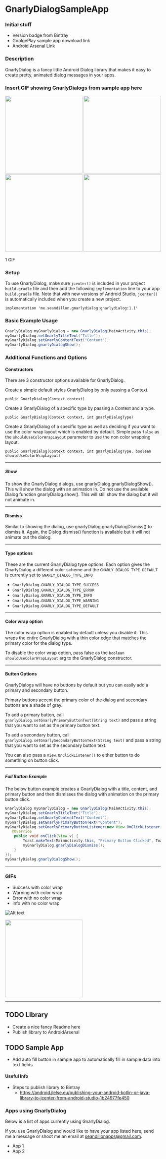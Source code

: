 # GnarlyDialogSampleApp

### Initial stuff ###
 - Version badge from Bintray
 - GoolgePlay sample app download link
 - Android Arsenal Link

### Description ###

GnarlyDialog is a fancy little Android Dialog library that makes it easy
to create pretty, animated dialog messages in your apps.

### Insert GIF showing GnarlyDialogs from sample app here ###

<p float="left">
  <img src="/ReadmeResources/screenshot_success_colorwrap.png?raw=true" width="250" />
  <img src="/ReadmeResources/screenshot_error_colorwrap.png?raw=true" width="250"/>
  <img src="/ReadmeResources/screenshot_warning_colorwrap.png?raw=true" width="250" />
  <img src="/ReadmeResources/screenshot_info_colorwrap.png?raw=true" width="250" />
</p>

1 GIF

### Setup ###

To use GnarlyDialog, make sure `jcenter()` is included in your project `build.gradle` file
and then add the following `implementation` line to your app `build.gradle` file. Note that with
new versions of Android Studio, `jcenter()` is automatically included when you create a new project.

 `implementation 'me.seandillon.gnarlydialog:gnarlydialog:1.1'`

### Basic Example Usage ###

```java
GnarlyDialog myGnarlyDialog = new GnarlyDialog(MainActivity.this);
myGnarlyDialog.setGnarlyTitleText("Title");
myGnarlyDialog.setGnarlyContentText("Content");
myGnarlyDialog.gnarlyDialogShow();
```

### Additional Functions and Options ###

#### Constructors ####
There are 3 constructor options available for GnarlyDialog.

Create a simple default styles GnarlyDialog by only passing a Context.

`public GnarlyDialog(Context context)`

Create a GnarlyDialog of a specific type by passing a Context and a type.

`public GnarlyDialog(Context context, int gnarlyDialogType)`

Create a GnarlyDialog of a specific type as well as deciding if you want to
use the color wrap layout which is enabled by default. Simple pass `false` as the
`shouldUseColorWrapLayout` parameter to use the non color wrapping layout.

`public GnarlyDialog(Context context, int gnarlyDialogType, boolean shouldUseColorWrapLayout)`

<hr>

##### Show #####
To show the GnarlyDialog dialogs, use gnarlyDialog.gnarlyDialogShow().
This will show the dialog with an animation in. Do not use the available Dialog function
gnarlyDialog.show(). This will still show the dialog but it will not animate in.

<hr>

#### Dismiss ####
Similar to showing the dialog, use gnarlyDialog.gnarlyDialogDismiss() to dismiss it.
Again, the Dislog.dismiss() function is available but it will not animate out the dialog.

<hr>

#### Type options ####
These are the current GnarlyDialog type options. Each option gives the GnarlyDialog
a different color scheme and the `GNARLY_DIALOG_TYPE_DEFAULT` is currently set to
`GNARLY_DIALOG_TYPE_INFO`
 - `GnarlyDialog.GNARLY_DIALOG_TYPE_SUCCESS`
 - `GnarlyDialog.GNARLY_DIALOG_TYPE_ERROR`
 - `GnarlyDialog.GNARLY_DIALOG_TYPE_INFO`
 - `GnarlyDialog.GNARLY_DIALOG_TYPE_WARNING`
 - `GnarlyDialog.GNARLY_DIALOG_TYPE_DEFAULT`

<hr>

#### Color wrap option ####
The color wrap option is enabled by default unless you disable it. This wraps the
entire GnarlyDialog with a thin color edge that matches the primary color for the
dialog type.

To disable the color wrap option, pass false as the `boolean shouldUseColorWrapLayout` arg
to the GnarlyDialog constructor.

<hr>

#### Button Options ####
GnarlyDialogs will have no buttons by default but you can easily add a primary and secondary button.

Primary buttons accent the primary color of the dialog and secondary buttons are a shade of gray.

To add a primary button, call `gnarlyDialog.setGnarlyPrimaryButtonText(String text)` and pass
a string that you want to set as the primary button text.

To add a secondary button, call `gnarlyDialog.setGnarlySecondaryButtonText(String text)` and pass
a string that you want to set as the secondary button text.

You can also pass a `View.OnClickListener()` to either button to do something on button click.

<hr>

##### Full Button Example #####
The below button example creates a GnarlyDialog with a title, content, and primary button and
then dismisses the dialog with animation on the primary button click.
```java
GnarlyDialog myGnarlyDialog = new GnarlyDialog(MainActivity.this);
myGnarlyDialog.setGnarlyTitleText("Title");
myGnarlyDialog.setGnarlyContentText("Content");
myGnarlyDialog.setGnarlyPrimaryButtonText("Content");
myGnarlyDialog.setGnarlyPrimaryButtonListener(new View.OnClickListener() {
   @Override
    public void onClick(View v) {
        Toast.makeText(MainActivity.this, "Primary Button Clicked", Toast.LENGTH_SHORT).show();
        myGnarlyDialog.gnarlyDialogDismiss();
    }
});
myGnarlyDialog.gnarlyDialogShow();
```

<hr>

### GIFs ###
 - Success with color wrap
 - Warning with color wrap
 - Error with no color wrap
 - Info with no color wrap

![Alt text](/ReadmeResources/screenshot_success_colorwrap.png?raw=true "Optional Title")

<img src="/ReadmeResources/screenshot_success_colorwrap.png?raw=true" width="250">


<hr>

## TODO Library ##
 - Create a nice fancy Readme here
 - Publish library to AndroidArsenal

## TODO Sample App ##
 - Add auto fill button in sample app to automatically fill in sample data into text fields

#### Useful Info ####
 - Steps to publish library to Bintray
   - https://android.jlelse.eu/publishing-your-android-kotlin-or-java-library-to-jcenter-from-android-studio-1b24977fe450

### Apps using GnarlyDialog ###
Below is a list of apps currently using GnarlyDialog.

If you use GnarlyDialog and would like to have your app listed here, send me a message
or shoot me an email at seandillonapps@gmail.com.

 - App 1
 - App 2